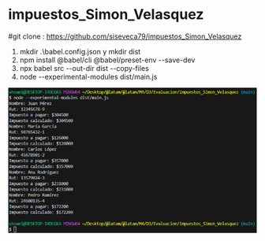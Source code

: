 # impuestos_Simon_Velasquez

#git clone : https://github.com/siseveca79/impuestos_Simon_Velasquez


1. mkdir .\babel.config.json y mkdir dist
2. npm install @babel/cli @babel/preset-env --save-dev
3. npx babel src --out-dir dist --copy-files
4. node --experimental-modules dist/main.js

![Resultado](/impuestos_git.png)
